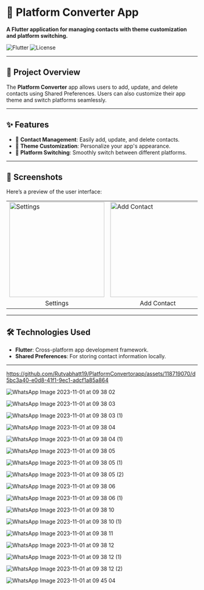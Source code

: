 <h1>📱 Platform Converter App</h1>

<p><strong>A Flutter application for managing contacts with theme customization and platform switching.</strong></p>

<img class="badge" src="https://img.shields.io/badge/Flutter-v2.0%2B-blue?style=flat&logo=flutter" alt="Flutter">
<img class="badge" src="https://img.shields.io/badge/License-MIT-green" alt="License">

<hr>

<h2>🚀 Project Overview</h2>
<p>The <strong>Platform Converter</strong> app allows users to add, update, and delete contacts using Shared Preferences. Users can also customize their app theme and switch platforms seamlessly.</p>

<hr>

<h2>✨ Features</h2>
<ul>
    <li>📇 <strong>Contact Management</strong>: Easily add, update, and delete contacts.</li>
    <li>🎨 <strong>Theme Customization</strong>: Personalize your app's appearance.</li>
    <li>🔄 <strong>Platform Switching</strong>: Smoothly switch between different platforms.</li>
</ul>

<hr>

<h2>📱 Screenshots</h2>
<p>Here’s a preview of the user interface:</p>

<table>
  <tr>
    <td><img src="https://github.com/Rutvabhatt19/PlatformConvertorapp/assets/118719070/91dbeb15-1861-4fbe-b0db-30b1d593b56b" alt="Settings" width="250"></td>
    <td><img src="https://github.com/Rutvabhatt19/PlatformConvertorapp/assets/118719070/0ee8750b-ab8a-4c04-953a-46f5e0a3a137" alt="Add Contact" width="250"></td>
    <td><img src="https://github.com/Rutvabhatt19/PlatformConvertorapp/assets/118719070/e4c1df15-a5a1-405f-89fe-b96fa813c174" alt="Chat Screen" width="250"></td>
  </tr>
  <tr>
    <td align="center">Settings</td>
    <td align="center">Add Contact</td>
    <td align="center">Chat Screen</td>
  </tr>
</table>

<hr>

<h2>🛠️ Technologies Used</h2>
<ul>
    <li><strong>Flutter</strong>: Cross-platform app development framework.</li>
    <li><strong>Shared Preferences</strong>: For storing contact information locally.</li>
</ul>

<hr>




https://github.com/Rutvabhatt19/PlatformConvertorapp/assets/118719070/d5bc3a40-e0d8-41f1-9ec1-adcf1a85a864




![WhatsApp Image 2023-11-01 at 09 38 02](https://github.com/Rutvabhatt19/PlatformConvertorapp/assets/118719070/91dbeb15-1861-4fbe-b0db-30b1d593b56b)

![WhatsApp Image 2023-11-01 at 09 38 03](https://github.com/Rutvabhatt19/PlatformConvertorapp/assets/118719070/0ee8750b-ab8a-4c04-953a-46f5e0a3a137)

![WhatsApp Image 2023-11-01 at 09 38 03 (1)](https://github.com/Rutvabhatt19/PlatformConvertorapp/assets/118719070/e4c1df15-a5a1-405f-89fe-b96fa813c174)

![WhatsApp Image 2023-11-01 at 09 38 04](https://github.com/Rutvabhatt19/PlatformConvertorapp/assets/118719070/3e2aee5c-4e5b-40e8-9273-9a967f40f6fc)

![WhatsApp Image 2023-11-01 at 09 38 04 (1)](https://github.com/Rutvabhatt19/PlatformConvertorapp/assets/118719070/a89ba7fd-75ee-4f11-9ed8-a6cd407f22ab)

![WhatsApp Image 2023-11-01 at 09 38 05](https://github.com/Rutvabhatt19/PlatformConvertorapp/assets/118719070/b7ae5cf5-e05a-473a-90ca-ee523241231a)

![WhatsApp Image 2023-11-01 at 09 38 05 (1)](https://github.com/Rutvabhatt19/PlatformConvertorapp/assets/118719070/23521bdc-cf1e-4321-a9dd-b3a8c123d52b)

![WhatsApp Image 2023-11-01 at 09 38 05 (2)](https://github.com/Rutvabhatt19/PlatformConvertorapp/assets/118719070/ca4c767d-1926-4292-aec1-df16a371bed7)

![WhatsApp Image 2023-11-01 at 09 38 06](https://github.com/Rutvabhatt19/PlatformConvertorapp/assets/118719070/99a64f68-f396-40b9-9aab-08814e5cfea8)

![WhatsApp Image 2023-11-01 at 09 38 06 (1)](https://github.com/Rutvabhatt19/PlatformConvertorapp/assets/118719070/2a9ac70a-b486-4ec9-83e9-5c9aaaf53dc5)

![WhatsApp Image 2023-11-01 at 09 38 10](https://github.com/Rutvabhatt19/PlatformConvertorapp/assets/118719070/c99a8dd5-b0a9-40c1-9b26-7cf5636440a1)

![WhatsApp Image 2023-11-01 at 09 38 10 (1)](https://github.com/Rutvabhatt19/PlatformConvertorapp/assets/118719070/b7339fcb-09e0-4227-a8b5-646b3c394cf7)

![WhatsApp Image 2023-11-01 at 09 38 11](https://github.com/Rutvabhatt19/PlatformConvertorapp/assets/118719070/cad29514-34d2-4a70-a1d7-0455fccf6c22)

![WhatsApp Image 2023-11-01 at 09 38 12](https://github.com/Rutvabhatt19/PlatformConvertorapp/assets/118719070/da1c5d6d-748f-4651-b160-14aedcb52f65)

![WhatsApp Image 2023-11-01 at 09 38 12 (1)](https://github.com/Rutvabhatt19/PlatformConvertorapp/assets/118719070/b5d1ab40-143d-40d6-a7e3-2a22a94acfb2)

![WhatsApp Image 2023-11-01 at 09 38 12 (2)](https://github.com/Rutvabhatt19/PlatformConvertorapp/assets/118719070/e2f2e6da-ddec-4c86-b791-d06e3e73735c)

![WhatsApp Image 2023-11-01 at 09 45 04](https://github.com/Rutvabhatt19/PlatformConvertorapp/assets/118719070/5afcebab-a8e5-43f5-bad0-0a16420e77d8)
